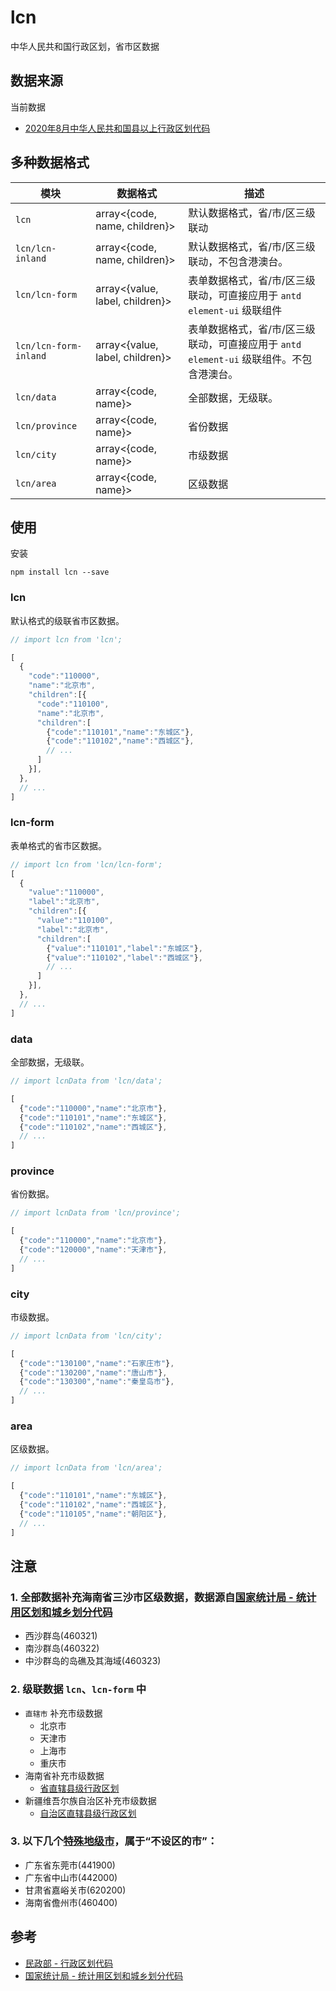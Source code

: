 # lcn

中华人民共和国行政区划，省市区数据

## 数据来源

当前数据

- [2020年8月中华人民共和国县以上行政区划代码](http://www.mca.gov.cn/article/sj/xzqh/2018/201804-12/20181011221630.html)

## 多种数据格式

模块  | 数据格式 | 描述
------------- | ------------- | -------------
`lcn` | array<{code, name, children}> | 默认数据格式，省/市/区三级联动
`lcn/lcn-inland` | array<{code, name, children}> | 默认数据格式，省/市/区三级联动，不包含港澳台。
`lcn/lcn-form` | array<{value, label, children}> | 表单数据格式，省/市/区三级联动，可直接应用于 `antd` `element-ui` 级联组件
`lcn/lcn-form-inland` | array<{value, label, children}> | 表单数据格式，省/市/区三级联动，可直接应用于 `antd` `element-ui` 级联组件。不包含港澳台。
`lcn/data` | array<{code, name}> | 全部数据，无级联。
`lcn/province` | array<{code, name}> | 省份数据
`lcn/city` | array<{code, name}> | 市级数据
`lcn/area` | array<{code, name}> | 区级数据

## 使用

安装

```shell
npm install lcn --save
```

### lcn

默认格式的级联省市区数据。

```javascript
// import lcn from 'lcn';

[
  {
    "code":"110000",
    "name":"北京市",
    "children":[{
      "code":"110100",
      "name":"北京市",
      "children":[
        {"code":"110101","name":"东城区"},
        {"code":"110102","name":"西城区"},
        // ...
      ]
    }],
  },
  // ...
]
```

### lcn-form

表单格式的省市区数据。

```javascript
// import lcn from 'lcn/lcn-form';
[
  {
    "value":"110000",
    "label":"北京市",
    "children":[{
      "value":"110100",
      "label":"北京市",
      "children":[
        {"value":"110101","label":"东城区"},
        {"value":"110102","label":"西城区"},
        // ...
      ]
    }],
  },
  // ...
]
```

### data

全部数据，无级联。

```javascript
// import lcnData from 'lcn/data';

[
  {"code":"110000","name":"北京市"},
  {"code":"110101","name":"东城区"},
  {"code":"110102","name":"西城区"},
  // ...
]
```

### province

省份数据。

```javascript
// import lcnData from 'lcn/province';

[
  {"code":"110000","name":"北京市"},
  {"code":"120000","name":"天津市"},
  // ...
]
```

### city

市级数据。

```javascript
// import lcnData from 'lcn/city';

[
  {"code":"130100","name":"石家庄市"},
  {"code":"130200","name":"唐山市"},
  {"code":"130300","name":"秦皇岛市"},
  // ...
]
```

### area

区级数据。

```javascript
// import lcnData from 'lcn/area';

[
  {"code":"110101","name":"东城区"},
  {"code":"110102","name":"西城区"},
  {"code":"110105","name":"朝阳区"},
  // ...
]
```

## 注意

### 1. 全部数据补充海南省三沙市区级数据，数据源自[国家统计局 - 统计用区划和城乡划分代码](http://www.stats.gov.cn/tjsj/tjbz/tjyqhdmhcxhfdm/2019/46/4603.html)

  - 西沙群岛(460321)
  - 南沙群岛(460322)
  - 中沙群岛的岛礁及其海域(460323)

### 2. 级联数据 `lcn`、`lcn-form` 中

  - `直辖市` 补充市级数据
    - 北京市
    - 天津市
    - 上海市
    - 重庆市
  - 海南省补充市级数据
    - [省直辖县级行政区划](http://www.stats.gov.cn/tjsj/tjbz/tjyqhdmhcxhfdm/2019/46.html)
  - 新疆维吾尔族自治区补充市级数据
    - [自治区直辖县级行政区划](http://www.stats.gov.cn/tjsj/tjbz/tjyqhdmhcxhfdm/2019/65.html)

### 3. 以下几个[特殊地级市](https://baike.baidu.com/item/%E5%9C%B0%E7%BA%A7%E5%B8%82/2089621?fr=aladdin#4_1)，属于“不设区的市”：

- 广东省东莞市(441900)
- 广东省中山市(442000)
- 甘肃省嘉峪关市(620200)
- 海南省儋州市(460400)

## 参考

- [民政部 - 行政区划代码](http://www.mca.gov.cn/article/sj/xzqh/2020/)
- [国家统计局 - 统计用区划和城乡划分代码](http://www.stats.gov.cn/tjsj/tjbz/tjyqhdmhcxhfdm/)